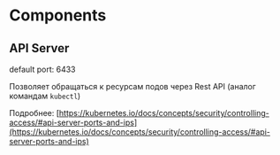 # Components

## API Server

default port: 6433

Позволяет обращаться к ресурсам подов через Rest API (аналог командам `kubectl`)

Подробнее: [https://kubernetes.io/docs/concepts/security/controlling-access/#api-server-ports-and-ips](https://kubernetes.io/docs/concepts/security/controlling-access/#api-server-ports-and-ips)
